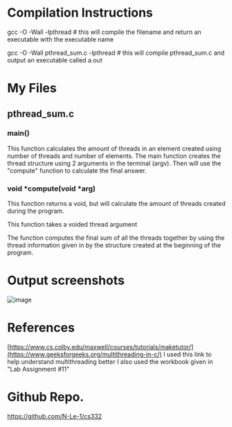 <!--
NOTES:
This README is an example README for CS332/532 labs. This is a purely minimal example. It's written to emulate pure english representations of a set of documentation. As you start to write more "real world" documentation you will encounter certain standards and manners of writing that this README prepares you for
-->

# Compilation Instructions

gcc -O -Wall <executable name> -lpthread # this will compile the filename and return an executable with the executable name

gcc -O -Wall pthread_sum.c -lpthread # this will compile pthread_sum.c and output an executable called a.out

# My Files
## pthread_sum.c

### main()

This function calculates the amount of threads in an element created using number of threads and number of elements. The main function creates the thread structure using 2 arguments in the terminal (argv). Then will use the "compute" function to calculate the final answer.


### void *compute(void *arg)
This function returns a void, but will calculate the amount of threads created during the program.

This function takes a voided thread argument 

The function computes the final sum of all the threads together by using the thread information given in by the structure created at the beginning of the program.

# Output screenshots
![image](https://github.com/N-Le-1/cs332/assets/156348689/c162dddb-8619-4238-851c-ed1cb6d4b515)

# References

[https://www.cs.colby.edu/maxwell/courses/tutorials/maketutor/](https://www.geeksforgeeks.org/multithreading-in-c/)
I used this link to help understand multithreading better
I also used the workbook given in "Lab Assignment #11"

# Github Repo.
https://github.com/N-Le-1/cs332
